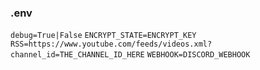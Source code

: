 ### .env
`debug=True|False`
`ENCRYPT_STATE=ENCRYPT_KEY`
`RSS=https://www.youtube.com/feeds/videos.xml?channel_id=THE_CHANNEL_ID_HERE`
`WEBHOOK=DISCORD_WEBHOOK`